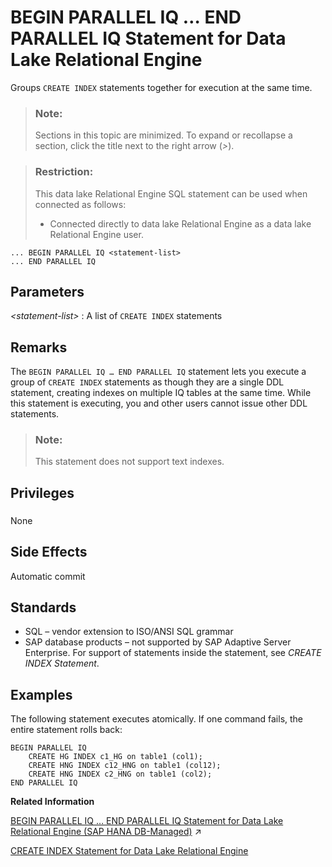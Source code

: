 <!-- loioa614601884f21015b474d353173fad17 -->

# BEGIN PARALLEL IQ … END PARALLEL IQ Statement for Data Lake Relational Engine 

Groups `CREATE INDEX` statements together for execution at the same time.



> ### Note:  
> Sections in this topic are minimized. To expand or recollapse a section, click the title next to the right arrow \(*\>*\).



> ### Restriction:  
> This data lake Relational Engine SQL statement can be used when connected as follows:
> 
> -   Connected directly to data lake Relational Engine as a data lake Relational Engine user.



```
... BEGIN PARALLEL IQ <statement-list>
... END PARALLEL IQ
```



<a name="loioa614601884f21015b474d353173fad17__begin_parallel_parameters1"/>

## Parameters

 *<statement-list\>*
 :   A list of `CREATE INDEX` statements

 

<a name="loioa614601884f21015b474d353173fad17__begin_parallel_remarks1"/>

## Remarks

The `BEGIN PARALLEL IQ … END PARALLEL IQ` statement lets you execute a group of `CREATE INDEX` statements as though they are a single DDL statement, creating indexes on multiple IQ tables at the same time. While this statement is executing, you and other users cannot issue other DDL statements.

> ### Note:  
> This statement does not support text indexes.



<a name="loioa614601884f21015b474d353173fad17__begin_parallel_privileges1"/>

## Privileges



### 

None



<a name="loioa614601884f21015b474d353173fad17__begin_parallel_sideefects1"/>

## Side Effects

Automatic commit



<a name="loioa614601884f21015b474d353173fad17__begin_paralel_standards1"/>

## Standards

-   SQL – vendor extension to ISO/ANSI SQL grammar
-   SAP database products – not supported by SAP Adaptive Server Enterprise. For support of statements inside the statement, see *CREATE INDEX Statement*.



<a name="loioa614601884f21015b474d353173fad17__begin_parallel_examples1"/>

## Examples

The following statement executes atomically. If one command fails, the entire statement rolls back:

```
BEGIN PARALLEL IQ
    CREATE HG INDEX c1_HG on table1 (col1);
    CREATE HNG INDEX c12_HNG on table1 (col12);
    CREATE HNG INDEX c2_HNG on table1 (col2);
END PARALLEL IQ
```

**Related Information**  


[BEGIN PARALLEL IQ … END PARALLEL IQ Statement for Data Lake Relational Engine (SAP HANA DB-Managed)](https://help.sap.com/viewer/a898e08b84f21015969fa437e89860c8/2023_1_QRC/en-US/6632c2b487bf49449b7652a9e3bce605.html "Groups CREATE INDEX statements together for execution at the same time.") :arrow_upper_right:

[CREATE INDEX Statement for Data Lake Relational Engine](create-index-statement-for-data-lake-relational-engine-a617ca4.md "Creates an index on a specified table, or pair of tables. Once an index is created, it is never referenced in a SQL statement again except to delete it using the DROP INDEX statement.")

